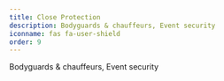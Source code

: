 ```yaml
---
title: Close Protection
description: Bodyguards & chauffeurs, Event security
iconname: fas fa-user-shield
order: 9
---
```

Bodyguards & chauffeurs, Event security